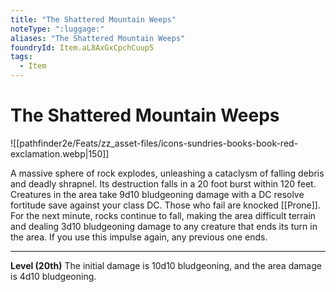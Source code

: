 ```yaml
---
title: "The Shattered Mountain Weeps"
noteType: ":luggage:"
aliases: "The Shattered Mountain Weeps"
foundryId: Item.aL8AxGxCpchCuup5
tags:
  - Item
---
```


# The Shattered Mountain Weeps
![[pathfinder2e/Feats/zz_asset-files/icons-sundries-books-book-red-exclamation.webp|150]]

A massive sphere of rock explodes, unleashing a cataclysm of falling debris and deadly shrapnel. Its destruction falls in a 20 foot burst within 120 feet. Creatures in the area take 9d10 bludgeoning damage with a DC resolve fortitude save against your class DC. Those who fail are knocked [[Prone]]. For the next minute, rocks continue to fall, making the area difficult terrain and dealing 3d10 bludgeoning damage to any creature that ends its turn in the area. If you use this impulse again, any previous one ends.

* * *

**Level (20th)** The initial damage is 10d10 bludgeoning, and the area damage is 4d10 bludgeoning.
